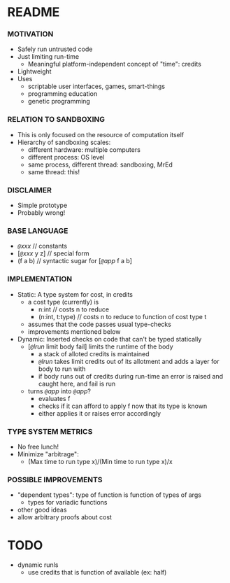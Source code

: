 # README #

### MOTIVATION ###
* Safely run untrusted code
* Just limiting run-time
    - Meaningful platform-independent concept of "time": credits
* Lightweight
* Uses
    - scriptable user interfaces, games, smart-things
    - programming education
    - genetic programming

### RELATION TO SANDBOXING ###
* This is only focused on the resource of computation itself
* Hierarchy of sandboxing scales:
    - different hardware: multiple computers
    - different process: OS level
    - same process, different thread: sandboxing, MrEd
    - same thread: this!

### DISCLAIMER ###
* Simple prototype
* Probably wrong!

### BASE LANGUAGE ###
* *`@`xxx* // constants
* [*`@`xxx* y z] // special form
* (f a b) // syntactic sugar for [*`@`app* f a b]

### IMPLEMENTATION ###
* Static: A type system for cost, in credits
    - a cost type (currently) is
        + n:int // costs n to reduce
        + (n:int, t:type) // costs n to reduce to function of cost type t
    - assumes that the code passes usual type-checks
    - improvements mentioned below  
* Dynamic: Inserted checks on code that can't be typed statically
    - [*`@`lrun* limit body fail] limits the runtime of the body
        + a stack of alloted credits is maintained
        + *`@`lrun* takes limit credits out of its allotment and adds a layer for body to run with
        + if body runs out of credits during run-time an error is raised and caught here, and fail is run
    - turns *`@`app* into *`@`app*?
        + evaluates f
        + checks if it can afford to apply f now that its type is known
        + either applies it or raises error accordingly

### TYPE SYSTEM METRICS ###
* No free lunch!
* Minimize "arbitrage": 
    - (Max time to run type x)/(Min time to run type x)/x

### POSSIBLE IMPROVEMENTS ###
* "dependent types": type of function is function of types of args
    - types for variadic functions
* other good ideas
* allow arbitrary proofs about cost



# TODO #

* dynamic runls
    - use credits that is function of available (ex: half)























